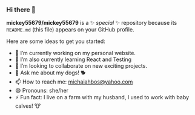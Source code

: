 ### Hi there 👋

**mickey55679/mickey55679** is a ✨ _special_ ✨ repository because its `README.md` (this file) appears on your GitHub profile.

Here are some ideas to get you started:

- 🔭 I’m currently working on my personal website.
- 🌱 I’m also currently learning React and Testing 
- 👯 I’m looking to collaborate on new exciting projects. 
- 💬 Ask me about my dogs! 🐕
- 📫 How to reach me: michaiahbos@yahoo.com 
- 😄 Pronouns: she/her
- ⚡ Fun fact: I live on a farm with my husband, I used to work with baby calves! 🐮
